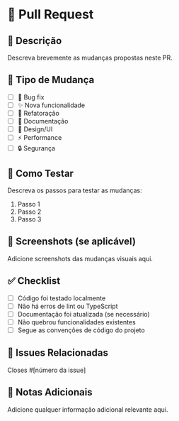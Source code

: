 # 🔄 Pull Request

## 📝 Descrição

Descreva brevemente as mudanças propostas neste PR.

## 🎯 Tipo de Mudança

- [ ] 🐛 Bug fix
- [ ] ✨ Nova funcionalidade
- [ ] 🔧 Refatoração
- [ ] 📝 Documentação
- [ ] 🎨 Design/UI
- [ ] ⚡ Performance
- [ ] 🔒 Segurança

## 🧪 Como Testar

Descreva os passos para testar as mudanças:

1. Passo 1
2. Passo 2
3. Passo 3

## 📸 Screenshots (se aplicável)

Adicione screenshots das mudanças visuais aqui.

## ✅ Checklist

- [ ] Código foi testado localmente
- [ ] Não há erros de lint ou TypeScript
- [ ] Documentação foi atualizada (se necessário)
- [ ] Não quebrou funcionalidades existentes
- [ ] Segue as convenções de código do projeto

## 🔗 Issues Relacionadas

Closes #[número da issue]

## 📝 Notas Adicionais

Adicione qualquer informação adicional relevante aqui.
